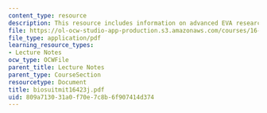 ```yaml
---
content_type: resource
description: This resource includes information on advanced EVA research.
file: https://ol-ocw-studio-app-production.s3.amazonaws.com/courses/16-423j-aerospace-biomedical-and-life-support-engineering-spring-2006/809a713031a0f70e7c8b6f907414d374_biosuitmit16423j.pdf
file_type: application/pdf
learning_resource_types:
- Lecture Notes
ocw_type: OCWFile
parent_title: Lecture Notes
parent_type: CourseSection
resourcetype: Document
title: biosuitmit16423j.pdf
uid: 809a7130-31a0-f70e-7c8b-6f907414d374
---
```

